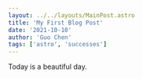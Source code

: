 ```yaml
---
layout: ../../layouts/MainPost.astro
title: 'My First Blog Post'
date: '2021-10-10'
author: 'Guo Chen'  
tags: ['astro', 'successes']
---
```

Today is a beautiful day.

